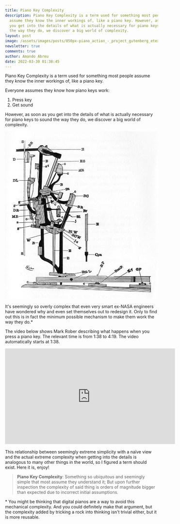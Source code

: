 ```yaml
---
title: Piano Key Complexity
description: Piano Key Complexity is a term used for something most people
  assume they know the inner workings of, like a piano key. However, as soon as
  you get into the details of what is actually necessary for piano keys to sound
  the way they do, we discover a big world of complexity.
layout: post
image: /assets/images/posts/850px-piano_action_-_project_gutenberg_etext_17571.jpeg
newsletter: true
comments: true
author: Amando Abreu
date: 2022-03-30 01:38:45
---
```

Piano Key Complexity is a term used for something most people assume they know the inner workings of, like a piano key.

Everyone assumes they know how piano keys work:

1. Press key
2. Get sound

However, as soon as you get into the details of what is actually necessary for piano keys to sound the way they do, we discover a big world of complexity.

![](/assets/images/posts/850px-piano_action_-_project_gutenberg_etext_17571.jpeg)

It's seemingly so overly complex that even very smart ex-NASA engineers have wondered why and even set themselves out to redesign it. Only to find out this is in fact the minimum possible mechanism to make them work the way they do.*

The video below shows Mark Rober describing what happens when you press a piano key. The relevant time is from 1:38 to 4:19. The video automatically starts at 1:38.

<iframe width="560" height="315" src="https://www.youtube.com/embed/uBEL3YVzMwk?start=98" title="YouTube video player" frameborder="0" allow="accelerometer; autoplay; clipboard-write; encrypted-media; gyroscope; picture-in-picture" allowfullscreen></iframe>

This relationship between seemingly extreme simplicity with a naïve view and the actual extreme complexity when getting into the details is analogous to many other things in the world, so I figured a term should exist. Here it is, enjoy!

> **Piano Key Complexity**: Something so ubiquitous and seemingly simple that most assume they understand it; But upon further inspection the complexity of said thing is orders of magnitude bigger than expected due to incorrect initial assumptions.

\* You might be thinking that digital pianos are a way to avoid this mechanical complexity. And you could definitely make that argument, but the complexity added by tricking a rock into thinking isn't trivial either, but it is more reusable.